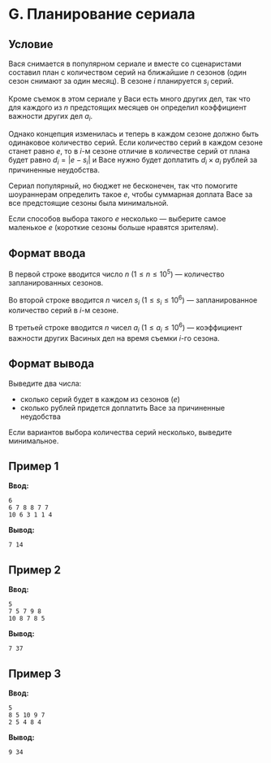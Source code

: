 # G. Планирование сериала

## Условие

Вася снимается в популярном сериале и вместе со сценаристами составил план с количеством серий на ближайшие $n$
сезонов (один сезон снимают за один месяц). В сезоне $i$ планируется $s_i$ серий.

Кроме съемок в этом сериале у Васи есть много других дел, так что для каждого из $n$ предстоящих месяцев он определил
коэффициент важности других дел $a_i$.

Однако концепция изменилась и теперь в каждом сезоне должно быть одинаковое количество серий. Если количество серий в
каждом сезоне станет равно $e$, то в $i$-м сезоне отличие в количестве серий от плана будет равно $d_i = |e - s_i|$ и
Васе нужно будет доплатить $d_i \times a_i$ рублей за причиненные неудобства.

Сериал популярный, но бюджет не бесконечен, так что помогите шоураннерам определить такое $e$, чтобы суммарная доплата
Васе за все предстоящие сезоны была минимальной.

Если способов выбора такого $e$ несколько — выберите самое маленькое $e$ (короткие сезоны больше нравятся зрителям).

## Формат ввода

В первой строке вводится число $n$ ($1 \leq n \leq 10^5$) — количество запланированных сезонов.

Во второй строке вводится $n$ чисел $s_i$ ($1 \leq s_i \leq 10^6$) — запланированное количество серий в $i$-м сезоне.

В третьей строке вводится $n$ чисел $a_i$ ($1 \leq a_i \leq 10^6$) — коэффициент важности других Васиных дел на время
съемки $i$-го сезона.

## Формат вывода

Выведите два числа:

- сколько серий будет в каждом из сезонов ($e$)
- сколько рублей придется доплатить Васе за причиненные неудобства

Если вариантов выбора количества серий несколько, выведите минимальное.

## Пример 1

**Ввод:**

```
6
6 7 8 8 7 7
10 6 3 1 1 4
```

**Вывод:**

```
7 14
```

## Пример 2

**Ввод:**

```
5
7 5 7 9 8
10 8 7 8 5
```

**Вывод:**

```
7 37
```

## Пример 3

**Ввод:**

```
5
8 5 10 9 7
2 5 4 8 4
```

**Вывод:**

```
9 34
```